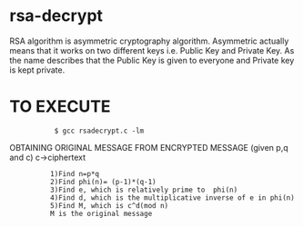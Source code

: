 # rsa-decrypt

RSA algorithm is asymmetric cryptography algorithm.
Asymmetric actually means that it works on two different keys i.e. Public Key and Private Key. 
As the name describes that the Public Key is given to everyone and Private key is kept private.

# TO EXECUTE 

               $ gcc rsadecrypt.c -lm

OBTAINING ORIGINAL MESSAGE FROM ENCRYPTED MESSAGE 
(given p,q and c) c->ciphertext

              1)Find n=p*q
              2)Find phi(n)= (p-1)*(q-1)
              3)Find e, which is relatively prime to  phi(n)
              4)Find d, which is the multiplicative inverse of e in phi(n)
              5)Find M, which is c^d(mod n)
              M is the original message
